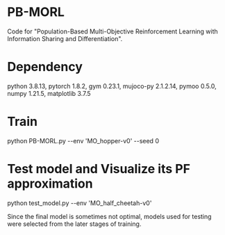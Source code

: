 # PB-MORL
Code for "Population-Based Multi-Objective Reinforcement Learning with Information Sharing and Differentiation".

# Dependency
python 3.8.13, pytorch 1.8.2, gym 0.23.1, mujoco-py 2.1.2.14, pymoo 0.5.0, numpy 1.21.5, matplotlib 3.7.5

# Train
python PB-MORL.py --env 'MO_hopper-v0' --seed 0

# Test model and Visualize its PF approximation
python test_model.py --env 'MO_half_cheetah-v0'  

Since the final model is sometimes not optimal, models used for testing were selected from the later stages of training.

